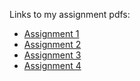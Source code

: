 Links to my assignment pdfs:
* [Assignment 1](https://github.com/rakim-0/Computer-Networks-Lab/blob/main/1.9th_Jan/Assignment%231.pdf)
* [Assignment 2](https://github.com/rakim-0/Computer-Networks-Lab/blob/main/2.23rd_Jan/Assignment%232.pdf)
* [Assignment 3](https://github.com/rakim-0/Computer-Networks-Lab/blob/main/3.30th_Jan/Assignment%233.pdf)
* [Assignment 4](https://github.com/rakim-0/Computer-Networks-Lab/blob/main/4.13th_Feb/Assignment%234.pdf)
